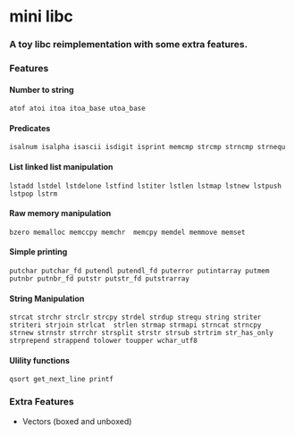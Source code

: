 # mini libc
### A toy libc reimplementation with some extra features.

### Features

#### Number to string
`atof atoi itoa itoa_base utoa_base`  
#### Predicates
`isalnum isalpha isascii isdigit isprint memcmp strcmp strncmp strnequ`  
#### List linked list manipulation
`lstadd lstdel lstdelone lstfind lstiter lstlen lstmap lstnew lstpush lstpop lstrm`  
#### Raw memory manipulation
`bzero memalloc memccpy memchr  memcpy memdel memmove memset`  
#### Simple printing
`putchar putchar_fd putendl putendl_fd puterror putintarray putmem putnbr putnbr_fd putstr putstr_fd putstrarray`  
#### String Manipulation
`strcat strchr strclr strcpy strdel strdup strequ string striter striteri strjoin strlcat 
strlen strmap strmapi strncat strncpy  strnew strnstr strrchr strsplit strstr strsub
strtrim str_has_only strprepend strappend
tolower toupper wchar_utf8`  
#### Ulility functions
`qsort get_next_line printf`  

### Extra Features
* Vectors (boxed and unboxed)
